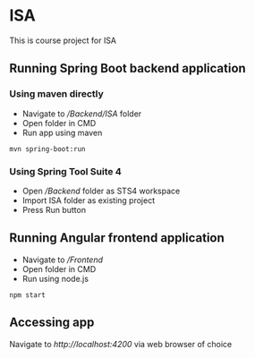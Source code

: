 # ISA
This is course project for ISA
## Running Spring Boot backend application
### Using maven directly
* Navigate to */Backend/ISA* folder
* Open folder in CMD
* Run app using maven
```
mvn spring-boot:run
```
### Using Spring Tool Suite 4
* Open */Backend* folder as STS4 workspace
* Import ISA folder as existing project
* Press Run button
## Running Angular frontend application
* Navigate to */Frontend*
* Open folder in CMD
* Run using node.js
```
npm start
```
## Accessing app
Navigate to *http://localhost:4200* via web browser of choice
